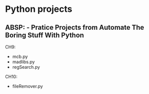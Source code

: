 # Python projects

## ABSP: - Pratice Projects from Automate The Boring Stuff With Python
CH9: 
- mcb.py 
- madlibs.py 
- regSearch.py 

CH10:
- fileRemover.py

